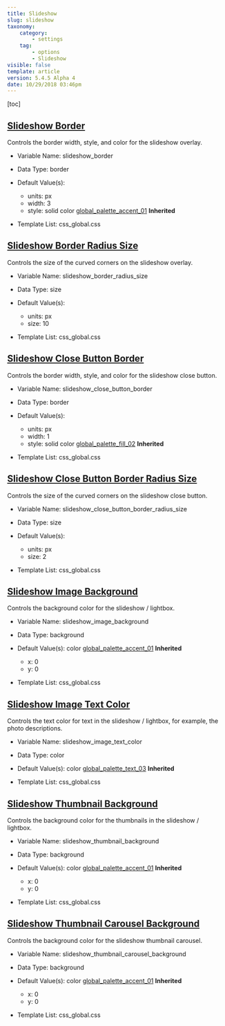 ```yaml
---
title: Slideshow
slug: slideshow
taxonomy:
    category:
        - settings
    tag:
        - options
        - Slideshow
visible: false
template: article
version: 5.4.5 Alpha 4
date: 10/29/2018 03:46pm
---
```




[toc]

## [Slideshow Border](#slideshow_border)

Controls the border width, style, and color for the slideshow overlay.

- Variable Name: slideshow_border
- Data Type: border
- Default Value(s):
  - units: px
  - width: 3
  - style: solid
color [global_palette_accent_01](/output/stylevars/Slideshow#slideshow_border) **Inherited**

- Template List: css_global.css

## [Slideshow Border Radius Size](#slideshow_border_radius_size)

Controls the size of the curved corners on the slideshow overlay.

- Variable Name: slideshow_border_radius_size
- Data Type: size
- Default Value(s):
  - units: px
  - size: 10

- Template List: css_global.css

## [Slideshow Close Button Border](#slideshow_close_button_border)

Controls the border width, style, and color for the slideshow close button.

- Variable Name: slideshow_close_button_border
- Data Type: border
- Default Value(s):
  - units: px
  - width: 1
  - style: solid
color [global_palette_fill_02](/output/stylevars/Slideshow#slideshow_close_button_border) **Inherited**

- Template List: css_global.css

## [Slideshow Close Button Border Radius Size](#slideshow_close_button_border_radius_size)

Controls the size of the curved corners on the slideshow close button.

- Variable Name: slideshow_close_button_border_radius_size
- Data Type: size
- Default Value(s):
  - units: px
  - size: 2

- Template List: css_global.css

## [Slideshow Image Background](#slideshow_image_background)

Controls the background color for the slideshow / lightbox.

- Variable Name: slideshow_image_background
- Data Type: background
- Default Value(s):
color [global_palette_accent_01](/output/stylevars/Slideshow#slideshow_image_background) **Inherited**
  - x: 0
  - y: 0

- Template List: css_global.css

## [Slideshow Image Text Color](#slideshow_image_text_color)

Controls the text color for text in the slideshow / lightbox, for example, the photo descriptions.

- Variable Name: slideshow_image_text_color
- Data Type: color
- Default Value(s):
color [global_palette_text_03](/output/stylevars/Slideshow#slideshow_image_text_color) **Inherited**

- Template List: css_global.css

## [Slideshow Thumbnail Background](#slideshow_thumbnail_background)

Controls the background color for the thumbnails in the slideshow / lightbox.

- Variable Name: slideshow_thumbnail_background
- Data Type: background
- Default Value(s):
color [global_palette_accent_01](/output/stylevars/Slideshow#slideshow_thumbnail_background) **Inherited**
  - x: 0
  - y: 0

- Template List: css_global.css

## [Slideshow Thumbnail Carousel Background](#slideshow_thumbnail_carousel_background)

Controls the background color for the slideshow thumbnail carousel.

- Variable Name: slideshow_thumbnail_carousel_background
- Data Type: background
- Default Value(s):
color [global_palette_accent_01](/output/stylevars/Slideshow#slideshow_thumbnail_carousel_background) **Inherited**
  - x: 0
  - y: 0

- Template List: css_global.css


